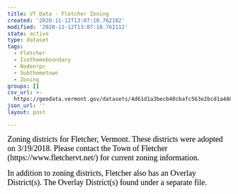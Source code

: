 ```yaml
---
title: VT Data - Fletcher Zoning
created: '2020-11-12T13:07:10.762102'
modified: '2020-11-12T13:07:10.762112'
state: active
type: dataset
tags:
  - Fletcher
  - Isothemeboundary
  - Nodenrpc
  - Subthemetown
  - Zoning
groups: []
csv_url: >-
  https://geodata.vermont.gov/datasets/4d61d1a3becb40cbafc563e2bcd1a488_0.csv?outSR=%7B%22latestWkid%22%3A3857%2C%22wkid%22%3A102100%7D
json_url: ''
layout: post

---
```

<div style='text-align:Left;'><p><font color='#000000' face='Avenir Next, Avenir Next'><span style='font-size: 18px;'>Zoning districts for Fletcher, Vermont. These districts were adopted on 3/19/2018. Please contact the Town of Fletcher (https://www.fletchervt.net/) for current zoning information.</span></font></p><p><font color='#000000' face='Avenir Next, Avenir Next'><span style='font-size: 18px;'>In addition to zoning districts, Fletcher also has an Overlay District(s). The Overlay District(s) found under a separate file.</span></font></p><p><span></span></p></div>
